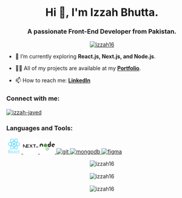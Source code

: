 <h1 align="center">Hi 👋, I'm Izzah Bhutta.</h1>
<h3 align="center">A passionate Front-End Developer from Pakistan.</h3>

<p align="center"> <a href="https://github.com/izzah16"><img src="https://github-profile-trophy.vercel.app/?username=izzah16" alt="izzah16" /></a> </p>

- 🌱 I’m currently exploring **React.js, Next.js, and Node.js**.

- 👨‍💻 All of my projects are available at my **[Portfolio](https://izzah16.github.io/Izzah.me/)**.

- 📫 How to reach me: **[LinkedIn]([https://www.linkedin.com/in/izzah-javed/](https://www.linkedin.com/in/izzah-javed-a15067307/))**

<h3 align="left">Connect with me:</h3>
<p align="left">
  <a href="https://linkedin.com/in/izzah-javed" target="blank">
    <img align="center" src="https://raw.githubusercontent.com/rahuldkjain/github-profile-readme-generator/master/src/images/icons/Social/linked-in-alt.svg" alt="izzah-javed" height="30" width="40" />
  </a>
</p>

<h3 align="left">Languages and Tools:</h3>
<p align="left">
  <a href="https://reactjs.org/" target="_blank" rel="noreferrer"> <img src="https://raw.githubusercontent.com/devicons/devicon/master/icons/react/react-original-wordmark.svg" alt="react" width="40" height="40"/> </a>
  <a href="https://nextjs.org/" target="_blank" rel="noreferrer"> <img src="https://raw.githubusercontent.com/devicons/devicon/master/icons/nextjs/nextjs-original-wordmark.svg" alt="nextjs" width="40" height="40"/> </a>
  <a href="https://nodejs.org" target="_blank" rel="noreferrer"> <img src="https://raw.githubusercontent.com/devicons/devicon/master/icons/nodejs/nodejs-original-wordmark.svg" alt="nodejs" width="40" height="40"/> </a>
  <a href="https://git-scm.com/" target="_blank" rel="noreferrer"> <img src="https://www.vectorlogo.zone/logos/git-scm/git-scm-icon.svg" alt="git" width="40" height="40"/> </a>
  <a href="https://mongodb.com/" target="_blank" rel="noreferrer"> <img src="https://www.vectorlogo.zone/logos/mongodb/mongodb-icon.svg" alt="mongodb" width="40" height="40"/> </a>
  <a href="https://figma.com/" target="_blank" rel="noreferrer"> <img src="https://www.vectorlogo.zone/logos/figma/figma-icon.svg" alt="figma" width="40" height="40"/> </a>
</p>

<p align="center"><img align="center" src="https://github-readme-stats.vercel.app/api/top-langs?username=izzah16&show_icons=true&locale=en&layout=compact" alt="izzah16" /></p>

<p align="center"><img align="center" src="https://github-readme-stats.vercel.app/api?username=izzah16&show_icons=true&locale=en" alt="izzah16" /></p>

<p align="center"><img align="center" src="https://github-readme-streak-stats.herokuapp.com/?user=izzah16&" alt="izzah16" /></p>
